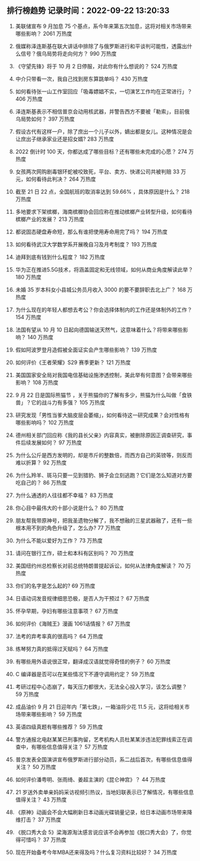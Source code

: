 
## 排行榜趋势 记录时间：2022-09-22 13:20:33
  
  1. 美联储宣布 9 月加息 75 个基点，系今年来第五次加息，这将对相关市场带来哪些影响？ 2061 万热度
    
  2. 俄媒称泽连斯基在联大讲话中排除了与俄罗斯进行和平谈判可能性，透露出什么信号？俄乌局势将走向何方？ 990 万热度
    
  3. 《守望先锋》将于 10 月 2 日停服，对此你有什么想说的？ 524 万热度
    
  4. 中介只带看一次，我自己找到房东算跳单吗？ 430 万热度
    
  5. 如何看待张一山工作室回应「吸毒嫖娼不实，一切演艺工作均在正常进行」？ 406 万热度
    
  6. 泽连斯基表示不相信普京会动用核武器，并警告西方不要被「勒索」，目前俄乌局势如何？ 397 万热度
    
  7. 假设古代有这样一户，除了庶出一个儿子以外，嫡出都是女儿。这种情况是会让庶出子继承家业还是招女婿? 283 万热度
    
  8. 2022 倒计时 100 天，你都达成了哪些目标？还有哪些未完成的心愿？ 274 万热度
    
  9. 女孩两次网购剧毒银环蛇被咬致死，平台、卖方、快递公司共被判赔 33 万元，如何看待此判决？ 264 万热度
    
  10. 截至 21 日 22 点，全国航班的取消率达到 59.66% ，具体原因是什么？ 218 万热度
    
  11. 多地要求下架槟榔，海南槟榔协会回应称在推动槟榔产业转型升级，如何看待槟榔产业的发展？ 213 万热度
    
  12. 都说固态硬盘寿命短，那么有谁把使用寿命用完了吗？ 194 万热度
    
  13. 如何看待武汉大学数学系开展晚自习及月考制度？ 193 万热度
    
  14. 迪拜到底有钱到什么程度？ 182 万热度
    
  15. 华为正在推进5.5G技术，将涵盖固定和无线领域，如何从商业角度解读此举？ 180 万热度
    
  16. 未婚 35 岁本科女小县城公务员月收入 3000 的要不要辞职去北上广？ 168 万热度
    
  17. 为什么现在的年轻人都想去考公？你会选择体制内的工作还是体制外的工作？ 154 万热度
    
  18. 法国有望从 10 月 10 日起向德国输送天然气，这意味着什么？将带来哪些影响？ 140 万热度
    
  19. 假如阿波罗登月造假被全面证实会产生哪些影响？ 139 万热度
    
  20. 如何评价《王者荣耀》S29 赛季更新？ 121 万热度
    
  21. 美国国家安全局对我国电信基础设施渗透控制，美此举有何意图？会带来哪些影响？ 108 万热度
    
  22. 9 月 22 日是国际熊猫节 ，关于熊猫你的了解有多少，熊猫为什么叫做「食铁兽」？它的战斗力有多强？ 105 万热度
    
  23. 研究发现「男性当爹大脑皮层会萎缩」，如何看待这一研究成果？会对性格有哪些影响吗？ 102 万热度
    
  24. 德州相关部门回应称《我的县长父亲》内容真实，被删除原因正调查研究，事件后续发展如何？ 97 万热度
    
  25. 为什么公斤是西方发明的，却是市斤的整数倍，而西方自己的英镑等，则反而难以折算？ 92 万热度
    
  26. 为什么羚羊、斑马只要一见到猎豹、狮子会立刻逃跑？它们是怎么知道对方要吃自己的？ 86 万热度
    
  27. 为什么通透的人往往都不幸福？ 83 万热度
    
  28. 你心目中最伟大的十部小说是什么？ 80 万热度
    
  29. 朋友帮我带原神号，把我圣遗物分解了，我不想融的三星武器融了，还有一些根本用不到的角色升级了，怎么办? 77 万热度
    
  30. 为什么不能以爱好为工作？ 73 万热度
    
  31. 请问在银行工作，硕士和本科有区别吗？ 70 万热度
    
  32. 美国纽约州总检察长对前总统特朗普提起诉讼，如何从法律角度解读？ 70 万热度
    
  33. 你们的名字是怎么起的? 69 万热度
    
  34. 日语动词发音规律细思恐极，是否人为干预过？ 67 万热度
    
  35. 怀孕早期，孕妇有哪些注意事项？ 67 万热度
    
  36. 如何评价《海贼王》漫画 1061话情报？ 67 万热度
    
  37. 法考的弃考率真的很高吗？ 64 万热度
    
  38. 练琴努力真的抵得过天赋吗？ 64 万热度
    
  39. 有哪些用外语说很正常，翻译成汉语就觉得奇怪的例子？ 60 万热度
    
  40. C 编译器是否可以在某些情况下不遵守调用约定？ 59 万热度
    
  41. 考研过程中心态崩了，每天压力都很大，无法全心投入学习，该怎么调整？ 59 万热度
    
  42. 成品油价 9 月 21 日迎年内「第七跌」，一箱油将少花 11.5 元，这将给相关市场带来哪些影响？ 59 万热度
    
  43. 英语四级真题有哪些推荐？ 59 万热度
    
  44. 警方通报北电赵某某已刑事拘留，艺考机构人员杜某某涉违法犯罪线索正在调查中，有哪些信息值得关注？ 57 万热度
    
  45. 普京发表全国演讲宣布俄罗斯进行部分动员，系二战后首次，有哪些信息值得关注？ 50 万热度
    
  46. 如何评价潘粤明、张雨绮、姜超主演的《昆仑神宫》？ 44 万热度
    
  47. 21 岁送外卖单亲妈妈采访视频引热议，当地妇联表示已了解情况，有哪些信息值得关注？ 43 万热度
    
  48. 《原神》动画会不会大幅刷新日本动画光碟销量记录，给日本动画市场带来降维打击？ 37 万热度
    
  49. 《脱口秀大会 5》梁海源淘汰感言说应该不会再参加《脱口秀大会》了，你觉得可惜吗？ 37 万热度
    
  50. 现在开始备考今年MBA还来得及吗？什么复习资料比较好？ 34 万热度
    